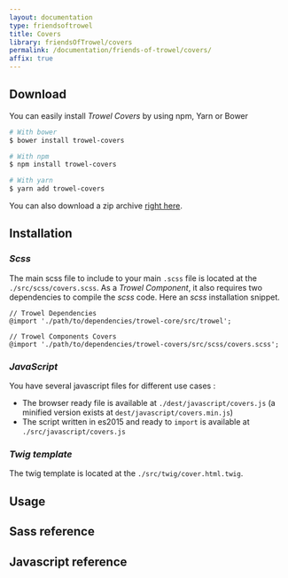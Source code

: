 ```yaml
---
layout: documentation
type: friendsoftrowel
title: Covers
library: friendsOfTrowel/covers
permalink: /documentation/friends-of-trowel/covers/
affix: true
---
```


## Download

You can easily install *Trowel Covers* by using npm, Yarn or Bower

```bash
# With bower
$ bower install trowel-covers

# With npm
$ npm install trowel-covers

# With yarn
$ yarn add trowel-covers
```

You can also download a zip archive [right here](https://github.com/FriendsOfTrowel/Covers/archive/master.zip).

## Installation

### *Scss*
The main scss file to include to your main `.scss` file is located at the `./src/scss/covers.scss`. As a *Trowel Component*, it also requires two dependencies to compile the *scss* code. Here an *scss* installation snippet.

```
// Trowel Dependencies
@import './path/to/dependencies/trowel-core/src/trowel';

// Trowel Components Covers
@import './path/to/dependencies/trowel-covers/src/scss/covers.scss';
```

### *JavaScript*
You have several javascript files for different use cases :
* The browser ready file is available at `./dest/javascript/covers.js` (a minified version exists at `dest/javascript/covers.min.js`)
* The script written in es2015 and ready to `import` is available at `./src/javascript/covers.js`


### *Twig template*
The twig template is located at the `./src/twig/cover.html.twig`.

## Usage

## Sass reference

## Javascript reference